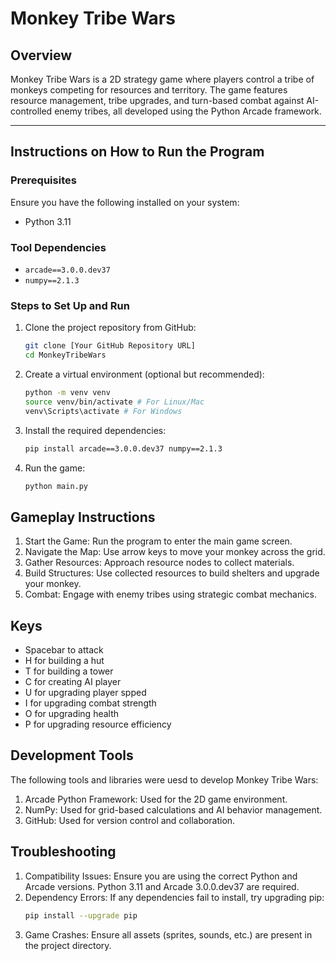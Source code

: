 # Monkey Tribe Wars

## Overview
Monkey Tribe Wars is a 2D strategy game where players control a tribe of monkeys competing for resources and territory. The game features resource management, tribe upgrades, and turn-based combat against AI-controlled enemy tribes, all developed using the Python Arcade framework.

---

## Instructions on How to Run the Program

### Prerequisites
Ensure you have the following installed on your system:
- Python 3.11

### Tool Dependencies
- `arcade==3.0.0.dev37`
- `numpy==2.1.3`

### Steps to Set Up and Run
1. Clone the project repository from GitHub:
   ```bash
   git clone [Your GitHub Repository URL]
   cd MonkeyTribeWars
2. Create a virtual environment (optional but recommended):
   ```bash
   python -m venv venv
   source venv/bin/activate # For Linux/Mac
   venv\Scripts\activate # For Windows
3. Install the required dependencies:
   ```bash
   pip install arcade==3.0.0.dev37 numpy==2.1.3
4. Run the game:
   ```bash
   python main.py
## Gameplay Instructions
1. Start the Game: Run the program to enter the main game screen.
2. Navigate the Map: Use arrow keys to move your monkey across the grid.
3. Gather Resources: Approach resource nodes to collect materials.
4. Build Structures: Use collected resources to build shelters and upgrade your monkey.
5. Combat: Engage with enemy tribes using strategic combat mechanics.

## Keys
- Spacebar to attack
- H for building a hut
- T for building a tower
- C for creating AI player
- U for upgrading player spped
- I for upgrading combat strength
- O for upgrading health
- P for upgrading resource efficiency

## Development Tools
The following tools and libraries were uesd to develop Monkey Tribe Wars:
1. Arcade Python Framework: Used for the 2D game environment.
2. NumPy: Used for grid-based calculations and AI behavior management.
3. GitHub: Used for version control and collaboration.

## Troubleshooting
1. Compatibility Issues: Ensure you are using the correct Python and Arcade versions. Python 3.11 and Arcade 3.0.0.dev37 are required.
2. Dependency Errors: If any dependencies fail to install, try upgrading pip:
   ```bash
   pip install --upgrade pip
3. Game Crashes: Ensure all assets (sprites, sounds, etc.) are present in the project directory.

